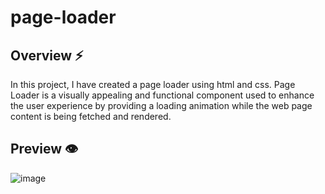 # page-loader

## Overview ⚡
In this project, I have created a page loader using html and css. Page Loader is a visually appealing and functional component used to enhance the user experience by providing a loading animation while the web page 
content is being fetched and rendered.

## Preview 👁️
![image]()

